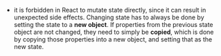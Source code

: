 - it is forbidden in React to mutate state directly, since it can result in unexpected side effects. Changing state has to always be done by setting the state to a **new object**. If properties from the previous state object are not changed, they need to simply be **copied**, which is done by copying those properties into a new object, and setting that as the new state.
